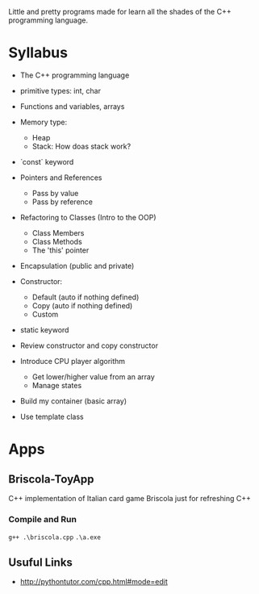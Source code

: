 Little and pretty programs made for learn all the shades of the C++ programming language.

# Syllabus

- The C++ programming language
- primitive types: int, char
- Functions and variables, arrays
- Memory type:
    - Heap
    - Stack: How doas stack work?
- ̀ const` keyword
- Pointers and References
    - Pass by value
    - Pass by reference

- Refactoring to Classes (Intro to the OOP)
    - Class Members 
    - Class Methods
    - The 'this' pointer
- Encapsulation (public and private)
- Constructor:
    - Default (auto if nothing defined)
    - Copy (auto if nothing defined)
    - Custom
- static keyword

- Review constructor and copy constructor
- Introduce CPU player algorithm
    - Get lower/higher value from an array
    - Manage states

- Build my container (basic array)
- Use template class

# Apps

## Briscola-ToyApp
C++ implementation of Italian card game Briscola just for refreshing C++

### Compile and Run

`g++ .\briscola.cpp`
`.\a.exe`

## Usuful Links
- http://pythontutor.com/cpp.html#mode=edit
